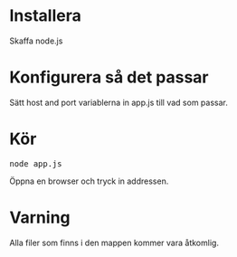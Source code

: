 # Installera

Skaffa node.js

# Konfigurera så det passar

Sätt host and port variablerna in app.js till vad som passar.

# Kör

<pre>
node app.js
</pre>

Öppna en browser och tryck in addressen.

# Varning

Alla filer som finns i den mappen kommer vara åtkomlig.


